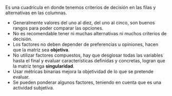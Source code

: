 Es una cuadrícula en donde tenemos criterios de decisión en las filas y alternativas en las columnas.

- Generalmente valores del uno al diez, del uno al cinco, son buenos rangos para poder comparar las opciones.
- No es recomendable tener ni muchas alternativas ni muchos criterios de decisión.
- Los factores no deben depender de preferencias u opiniones, hacen que la matriz sea **objetiva**.
- No utilizar factores compuestos, hay que desglosar todas las variables hasta el final y evaluar características definidas y concretas, logran que la matriz tenga **singularidad**.
- Usar métricas binarias mejora la objetividad de lo que se pretende evaluar.
- Se pueden ponderar algunos factores, teniendo en cuenta que es una actividad subjetiva.